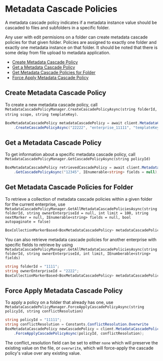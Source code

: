 Metadata Cascade Policies
=========================

A metadata cascade policy indicates if a metadata instance value should be cascaded to files and subfolders in a 
specific folder.

Any user with edit permisions on a folder can create metadata cascade policies for that given folder. Policies are 
assigned to exactly one folder and exactly one metadata instance on that folder. It should be noted that there is some 
delay from file upload to metadata application.

<!-- START doctoc generated TOC please keep comment here to allow auto update -->
<!-- DON'T EDIT THIS SECTION, INSTEAD RE-RUN doctoc TO UPDATE -->


- [Create Metadata Cascade Policy](#create-metadata-cascade-policy)
- [Get a Metadata Cascade Policy](#get-a-metadata-cascade-policy)
- [Get Metadata Cascade Policies for Folder](#get-metadata-cascade-policies-for-folder)
- [Force Apply Metadata Cascade Policy](#force-apply-metadata-cascade-policy)

<!-- END doctoc generated TOC please keep comment here to allow auto update -->

Create Metadata Cascade Policy
------------------------------

To create a new metadata cascade policy, call
`MetadataCascadePolicyManager.CreateCascadePolicyAsync(string folderId, string scope, string templateKey)`.

<!-- sample post_metadata_cascade_policies -->
```c#
BoxMetadataCascadePolicy metadataCascadePolicy = await client.MetadataCascadePolicyManager
    .CreateCascadePolicyAsync("22222", "enterprise_11111", "templateKey");
```

Get a Metadata Cascade Policy
-----------------------------

To get information about a specific metadata cascade policy, call
`MetadataCascadePolicyManager.GetCascadePolicyAsync(string policyId)`

<!-- sample get_metadata_cascade_policies_id -->
```c#
BoxMetadataCascadePolicy retrievedCascadePolicy = await client.MetadataCascadePolicyManager
    .GetCascadePolicyAsync("12345", IEnumerable<string> fields = null);
```

Get Metadata Cascade Policies for Folder
----------------------------------------

To retrieve a collection of metadata cascade policies within a given folder for the current enterprise, use
`MetadataCascadePolicyManager.GetAllMetadataCascadePoliciesAsync(string folderId, string ownerEnterpriseId = null, int limit = 100, string nextMarker = null, IEnumerable<string> fields = null, bool autopaginate = false)`

<!-- sample post_metadata_cascade_policies -->
```c#
BoxCollectionMarkerBased<BoxMetadataCascadePolicy> metadataCascadePolicies = await client.MetadataCascadePolicyManager.GetAllMetadataCascadePoliciesAsync("12345");
```

You can also retrieve metadata cascade policies for another enterprise with specific fields to retrieve by using
`MetadataCascadePolicyManager.GetAllMetadataCascadePoliciesAsync(string folderId, string ownerEnterpriseId, int limit, IEnumberable<string> fields)`

<!-- sample get_metadata_cascade_policies -->
```c#
string folderId = "1111";
string ownerEnterpriseId = "2222";
BoxCollectionMarkerBased<BoxMetadataCascadePolicy> metadataCascadePolicies = await client.MetadataCascadePolicyManager.GetAllMetadataCascadePoliciesAsync(folderId, ownerEnterpriseId);
```

Force Apply Metadata Cascade Policy
-----------------------------------

To apply a policy on a folder that already has one, use
`MetadataCascadePolicyManager.ForceApplyCascadePolicyAsync(string policyId, string conflictResolution)`

<!-- sample post_metadata_cascade_policies_id_apply -->
```c#
string policyId = "11111";
string conflictResolution = Constants.ConflictResolution.Overwrite
BoxMetadataCascadePolicy newCascadePolicy = client.MetadataCascadePolicyManager
    .ForceApplyCascadePolicyAsync(policyId, conflictResolution);
```

The conflict_resolution field can be set to either `none` which will preserve the existing value on the file, or 
`overwrite`, which will force-apply the cascade policy's value over any existing value. 
